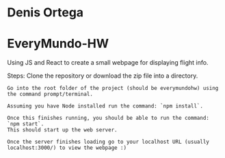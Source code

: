 # Denis Ortega
# EveryMundo-HW
Using JS and React to create a small webpage for displaying flight info.

Steps:
    Clone the repository or download the zip file into a directory.
    
    Go into the root folder of the project (should be everymundohw) using the command prompt/terminal.
    
    Assuming you have Node installed run the command: `npm install`.
    
    Once this finishes running, you should be able to run the command: `npm start`.
    This should start up the web server.
    
    Once the server finishes loading go to your localhost URL (usually localhost:3000/) to view the webpage :)
